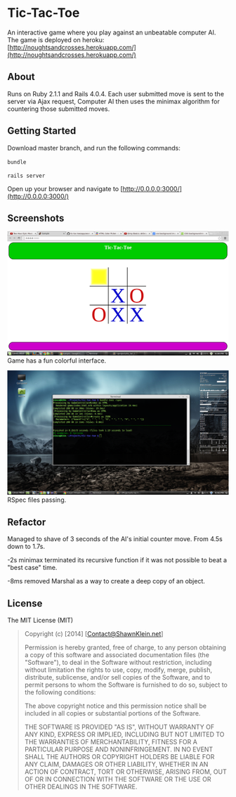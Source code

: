 # Tic-Tac-Toe

An interactive game where you play against an unbeatable computer AI. The game is deployed on heroku: [http://noughtsandcrosses.herokuapp.com/](http://noughtsandcrosses.herokuapp.com/)

## About

Runs on Ruby 2.1.1 and Rails 4.0.4. Each user submitted move is sent to the server via Ajax request, Computer AI then uses the minimax algorithm for countering those submitted moves.

## Getting Started

Download master branch, and run the following commands:

`bundle`

`rails server`

Open up your browser and navigate to [http://0.0.0.0:3000/](http://0.0.0.0:3000/)

## Screenshots

![game shown as colorful app](https://raw.githubusercontent.com/Carpk/tic-tac-toe/master/app/assets/images/Screenshot%20from%202014-04-20%2018:38:09.png)
Game has a fun colorful interface.

![rspec files passing](https://raw.githubusercontent.com/Carpk/tic-tac-toe/master/app/assets/images/Screenshot%20from%202015-04-12%2020:56:38.png)
RSpec files passing.

## Refactor

Managed to shave of 3 seconds of the AI's initial counter move. From 4.5s down to 1.7s.

-2s  minimax terminated its recursive function if it was not possible to beat a "best case" time.

-8ms removed Marshal as a way to create a deep copy of an object.

## License

The MIT License (MIT)

>Copyright (c) [2014] [Contact@ShawnKlein.net]
>
>Permission is hereby granted, free of charge, to any person obtaining a copy
>of this software and associated documentation files (the "Software"), to deal
>in the Software without restriction, including without limitation the rights
>to use, copy, modify, merge, publish, distribute, sublicense, and/or sell
>copies of the Software, and to permit persons to whom the Software is
>furnished to do so, subject to the following conditions:
>
>The above copyright notice and this permission notice shall be included in all
>copies or substantial portions of the Software.
>
>THE SOFTWARE IS PROVIDED "AS IS", WITHOUT WARRANTY OF ANY KIND, EXPRESS OR
>IMPLIED, INCLUDING BUT NOT LIMITED TO THE WARRANTIES OF MERCHANTABILITY,
>FITNESS FOR A PARTICULAR PURPOSE AND NONINFRINGEMENT. IN NO EVENT SHALL THE
>AUTHORS OR COPYRIGHT HOLDERS BE LIABLE FOR ANY CLAIM, DAMAGES OR OTHER
>LIABILITY, WHETHER IN AN ACTION OF CONTRACT, TORT OR OTHERWISE, ARISING FROM,
>OUT OF OR IN CONNECTION WITH THE SOFTWARE OR THE USE OR OTHER DEALINGS IN THE
>SOFTWARE.
